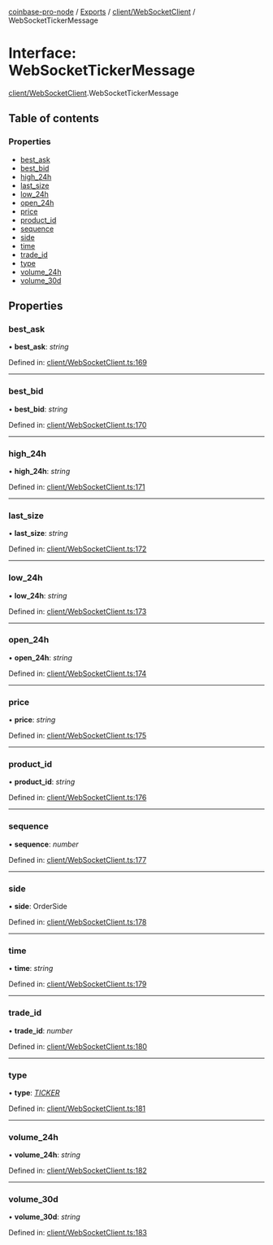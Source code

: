 [coinbase-pro-node](../README.md) / [Exports](../modules.md) / [client/WebSocketClient](../modules/client_websocketclient.md) / WebSocketTickerMessage

# Interface: WebSocketTickerMessage

[client/WebSocketClient](../modules/client_websocketclient.md).WebSocketTickerMessage

## Table of contents

### Properties

- [best\_ask](client_websocketclient.websockettickermessage.md#best_ask)
- [best\_bid](client_websocketclient.websockettickermessage.md#best_bid)
- [high\_24h](client_websocketclient.websockettickermessage.md#high_24h)
- [last\_size](client_websocketclient.websockettickermessage.md#last_size)
- [low\_24h](client_websocketclient.websockettickermessage.md#low_24h)
- [open\_24h](client_websocketclient.websockettickermessage.md#open_24h)
- [price](client_websocketclient.websockettickermessage.md#price)
- [product\_id](client_websocketclient.websockettickermessage.md#product_id)
- [sequence](client_websocketclient.websockettickermessage.md#sequence)
- [side](client_websocketclient.websockettickermessage.md#side)
- [time](client_websocketclient.websockettickermessage.md#time)
- [trade\_id](client_websocketclient.websockettickermessage.md#trade_id)
- [type](client_websocketclient.websockettickermessage.md#type)
- [volume\_24h](client_websocketclient.websockettickermessage.md#volume_24h)
- [volume\_30d](client_websocketclient.websockettickermessage.md#volume_30d)

## Properties

### best\_ask

• **best\_ask**: *string*

Defined in: [client/WebSocketClient.ts:169](https://github.com/bennycode/coinbase-pro-node/blob/760c258/src/client/WebSocketClient.ts#L169)

___

### best\_bid

• **best\_bid**: *string*

Defined in: [client/WebSocketClient.ts:170](https://github.com/bennycode/coinbase-pro-node/blob/760c258/src/client/WebSocketClient.ts#L170)

___

### high\_24h

• **high\_24h**: *string*

Defined in: [client/WebSocketClient.ts:171](https://github.com/bennycode/coinbase-pro-node/blob/760c258/src/client/WebSocketClient.ts#L171)

___

### last\_size

• **last\_size**: *string*

Defined in: [client/WebSocketClient.ts:172](https://github.com/bennycode/coinbase-pro-node/blob/760c258/src/client/WebSocketClient.ts#L172)

___

### low\_24h

• **low\_24h**: *string*

Defined in: [client/WebSocketClient.ts:173](https://github.com/bennycode/coinbase-pro-node/blob/760c258/src/client/WebSocketClient.ts#L173)

___

### open\_24h

• **open\_24h**: *string*

Defined in: [client/WebSocketClient.ts:174](https://github.com/bennycode/coinbase-pro-node/blob/760c258/src/client/WebSocketClient.ts#L174)

___

### price

• **price**: *string*

Defined in: [client/WebSocketClient.ts:175](https://github.com/bennycode/coinbase-pro-node/blob/760c258/src/client/WebSocketClient.ts#L175)

___

### product\_id

• **product\_id**: *string*

Defined in: [client/WebSocketClient.ts:176](https://github.com/bennycode/coinbase-pro-node/blob/760c258/src/client/WebSocketClient.ts#L176)

___

### sequence

• **sequence**: *number*

Defined in: [client/WebSocketClient.ts:177](https://github.com/bennycode/coinbase-pro-node/blob/760c258/src/client/WebSocketClient.ts#L177)

___

### side

• **side**: OrderSide

Defined in: [client/WebSocketClient.ts:178](https://github.com/bennycode/coinbase-pro-node/blob/760c258/src/client/WebSocketClient.ts#L178)

___

### time

• **time**: *string*

Defined in: [client/WebSocketClient.ts:179](https://github.com/bennycode/coinbase-pro-node/blob/760c258/src/client/WebSocketClient.ts#L179)

___

### trade\_id

• **trade\_id**: *number*

Defined in: [client/WebSocketClient.ts:180](https://github.com/bennycode/coinbase-pro-node/blob/760c258/src/client/WebSocketClient.ts#L180)

___

### type

• **type**: [*TICKER*](../enums/client_websocketclient.websocketresponsetype.md#ticker)

Defined in: [client/WebSocketClient.ts:181](https://github.com/bennycode/coinbase-pro-node/blob/760c258/src/client/WebSocketClient.ts#L181)

___

### volume\_24h

• **volume\_24h**: *string*

Defined in: [client/WebSocketClient.ts:182](https://github.com/bennycode/coinbase-pro-node/blob/760c258/src/client/WebSocketClient.ts#L182)

___

### volume\_30d

• **volume\_30d**: *string*

Defined in: [client/WebSocketClient.ts:183](https://github.com/bennycode/coinbase-pro-node/blob/760c258/src/client/WebSocketClient.ts#L183)
